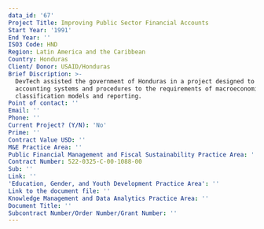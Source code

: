 ```yaml
---
data_id: '67'
Project Title: Improving Public Sector Financial Accounts
Start Year: '1991'
End Year: ''
ISO3 Code: HND
Region: Latin America and the Caribbean
Country: Honduras
Client/ Donor: USAID/Honduras
Brief Discription: >-
  DevTech assisted the government of Honduras in a project designed to link
  accounting systems and procedures to the requirements of macroeconomic
  classification models and reporting.
Point of contact: ''
Email: ''
Phone: ''
Current Project? (Y/N): 'No'
Prime: ''
Contract Value USD: ''
M&E Practice Area: ''
Public Financial Management and Fiscal Sustainability Practice Area: ''
Contract Number: 522-0325-C-00-1088-00
Sub: ''
Link: ''
'Education, Gender, and Youth Development Practice Area': ''
Link to the document file: ''
Knowledge Management and Data Analytics Practice Area: ''
Document Title: ''
Subcontract Number/Order Number/Grant Number: ''
---
```

